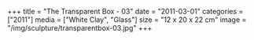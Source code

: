 +++
title = "The Transparent Box - 03"
date = "2011-03-01"
categories = ["2011"]
media = ["White Clay", "Glass"]
size = "12 x 20 x 22 cm"
image = "/img/sculpture/transparentbox-03.jpg"
+++
